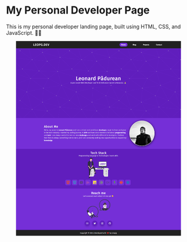 <h1>My Personal Developer Page</h1>
<p>This is my personal developer landing page, built using HTML, CSS, and JavaScript. 👨‍💻<p>
<p align="center">
  <img src="https://github.com/leopg1/personal-website/blob/main/assets/img/screencapture-leopg-dev-2023-04-08-16_42_37.png/" width="450" alt="website capture">
</p>
